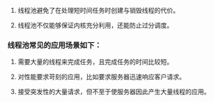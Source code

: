 1. 线程池避免了在处理短时间任务时创建与销毁线程的代价。

2. 线程池不仅能够保证内核充分利用，还能防止过分调度。

### 线程池常见的应用场景如下：

1. 需要大量的线程来完成任务，且完成任务的时间比较短。

2. 对性能要求苛刻的应用，比如要求服务器迅速响应客户请求。

3. 接受突发性的大量请求，但不至于使服务器因此产生大量线程的应用。

